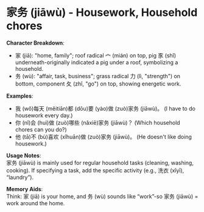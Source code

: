 # **家务 (jiāwù) - Housework, Household chores**

**Character Breakdown**:  
- 家 (jiā): "home, family"; roof radical 宀 (mián) on top, pig 豕 (shǐ) underneath-originally indicated a pig under a roof, symbolizing a household.  
- 务 (wù): "affair, task, business"; grass radical 力 (lì, "strength") on bottom, component 夂 (zhǐ, "go") on top, showing energetic work.

**Examples**:  
- 我 (wǒ)每天 (měitiān)都 (dōu)要 (yào)做 (zuò)家务 (jiāwù)。 (I have to do housework every day.)  
- 你 (nǐ)会 (huì)做 (zuò)哪些 (nǎxiē)家务 (jiāwù)？ (Which household chores can you do?)  
- 他 (tā)不 (bù)喜欢 (xǐhuān)做 (zuò)家务 (jiāwù)。 (He doesn't like doing housework.)

**Usage Notes**:  
家务 (jiāwù) is mainly used for regular household tasks (cleaning, washing, cooking). If specifying a task, add the specific activity (e.g., 洗衣 (xǐyī), “laundry”).

**Memory Aids**:  
Think: 家 (jiā) is your home, and 务 (wù) sounds like “work”-so 家务 (jiāwù) = work around the home.